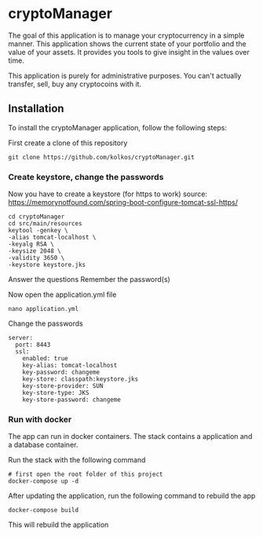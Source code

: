 # cryptoManager
The goal of this application is to manage your cryptocurrency in a simple manner. This application shows the current state of your portfolio and the value of your assets. It provides you tools to give insight in the values over time.

This application is purely for administrative purposes. You can't actually transfer, sell, buy any cryptocoins with it. 

## Installation
To install the cryptoManager application, follow the following steps:

First create a clone of this repository
```
git clone https://github.com/kolkos/cryptoManager.git
```

### Create keystore, change the passwords
Now you have to create a keystore (for https to work)
source: https://memorynotfound.com/spring-boot-configure-tomcat-ssl-https/
```
cd cryptoManager
cd src/main/resources
keytool -genkey \
-alias tomcat-localhost \
-keyalg RSA \
-keysize 2048 \
-validity 3650 \
-keystore keystore.jks
```
Answer the questions
Remember the password(s)

Now open the application.yml file
```
nano application.yml
```

Change the passwords
```
server:
  port: 8443
  ssl:
    enabled: true
    key-alias: tomcat-localhost
    key-password: changeme
    key-store: classpath:keystore.jks
    key-store-provider: SUN
    key-store-type: JKS
    key-store-password: changeme
```

### Run with docker
The app can run in docker containers. The stack contains a application and a database container. 

Run the stack with the following command
```
# first open the root folder of this project
docker-compose up -d
```

After updating the application, run the following command to rebuild the app
```
docker-compose build
```

This will rebuild the application

